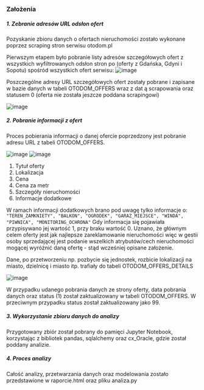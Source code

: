 ### Założenia

##### 1. Zebranie adresów URL odsłon ofert
Pozyskanie zbioru danych o ofertach nieruchomości zostało wykonane poprzez scraping stron serwisu otodom.pl

Pierwszym etapem było pobranie listy adresów szczegółowych ofert z wszystkich wyfiltrowanych odsłon stron po (oferty z
 Gdańska, Gdyni i Sopotu) spośród wszystkich ofert serwisu:
![image](https://user-images.githubusercontent.com/43417324/94979766-18a00080-0525-11eb-8c26-111144463a12.png)

Poszczególne adresy URL szczegółowych ofert zostały pobrane i zapisane w bazie danych w tabeli OTODOM_OFFERS wraz z dat
ą scrapowania oraz statusem 0 (oferta nie została jeszcze poddana scrapingowi)

![image](https://user-images.githubusercontent.com/43417324/94979960-49346a00-0526-11eb-8b72-eeb50f7976bd.png)

##### 2. Pobranie informacji z ofert

Proces pobierania informacji o danej ofercie poprzedzony jest pobranie adresu URL z tabeli OTODOM_OFFERS. 

![image](https://user-images.githubusercontent.com/43417324/94980123-2eaec080-0527-11eb-9534-8b8be32c0e66.png)
![image](https://user-images.githubusercontent.com/43417324/94980220-e348e200-0527-11eb-9cdd-68f77150866d.png)
1. Tytuł oferty
2. Lokalizacja
3. Cena
4. Cena za metr
5. Szczegóły nieruchomości
6. Informacje dodatkowe

W ramach informacji dodatkowych brano pod uwagę tylko informacje o:
`"TEREN_ZAMKNIETY", "BALKON", "OGRODEK", "GARAZ_MIEJSCE", "WINDA", "PIWNICA", "MONITORING_OCHRONA"`
Gdy informacja się pojawiała przypisywano jej wartość 1, przy braku wartość 0. Uznano, że głównym celem oferty jest
 jak najlepsze zareklamowanie nieruchomości więc w gestii osoby sprzedającej jest podanie wszelkich atrybutów/cech
  nieruchomości mogącej wyróżnić daną ofertę - stąd wcześniej opisane założenie. 
  
 Dane, po przetworzeniu np. pozbycie się jednostek, rozbicie lokalizacji na miasto, dzielnicę i miasto itp. trafiały
  do tabeli OTODOM_OFFERS_DETAILS
  
  ![image](https://user-images.githubusercontent.com/43417324/94980319-dd9fcc00-0528-11eb-90f7-0cfaa3b79ecf.png)

W przypadku udanego pobrania danych ze strony oferty, data pobrania danych oraz status (1) został zaktualizowany w
 tabeli OTODOM_OFFERS. W przeciwnym przypadku status został zaktualizowany jako 99.
 
##### 3. Wykorzystanie zbioru danych do analizy
Przygotowany zbiór został pobrany do pamięci Jupyter Notebook, korzystając z bibliotek pandas, sqlalchemy oraz
 cx_Oracle, gdzie został poddany analizie.
 
##### 4. Proces analizy 
Całość analizy, przetwarzania danych oraz modelowania zostało przedstawione w raporcie.html oraz pliku analiza.py